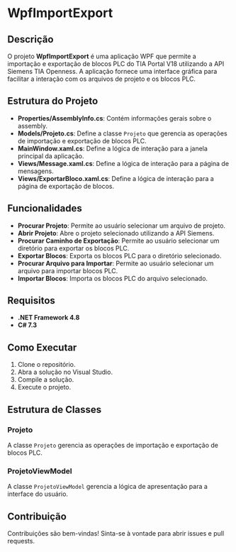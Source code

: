 # WpfImportExport

## Descrição

O projeto **WpfImportExport** é uma aplicação WPF que permite a importação e exportação de blocos PLC do TIA Portal V18 utilizando a API Siemens TIA Openness. A aplicação fornece uma interface gráfica para facilitar a interação com os arquivos de projeto e os blocos PLC.

## Estrutura do Projeto

- **Properties/AssemblyInfo.cs**: Contém informações gerais sobre o assembly.
- **Models/Projeto.cs**: Define a classe `Projeto` que gerencia as operações de importação e exportação de blocos PLC.
- **MainWindow.xaml.cs**: Define a lógica de interação para a janela principal da aplicação.
- **Views/Message.xaml.cs**: Define a lógica de interação para a página de mensagens.
- **Views/ExportarBloco.xaml.cs**: Define a lógica de interação para a página de exportação de blocos.

## Funcionalidades

- **Procurar Projeto**: Permite ao usuário selecionar um arquivo de projeto.
- **Abrir Projeto**: Abre o projeto selecionado utilizando a API Siemens.
- **Procurar Caminho de Exportação**: Permite ao usuário selecionar um diretório para exportar os blocos PLC.
- **Exportar Blocos**: Exporta os blocos PLC para o diretório selecionado.
- **Procurar Arquivo para Importar**: Permite ao usuário selecionar um arquivo para importar blocos PLC.
- **Importar Blocos**: Importa os blocos PLC do arquivo selecionado.

## Requisitos

- **.NET Framework 4.8**
- **C# 7.3**

## Como Executar

1. Clone o repositório.
2. Abra a solução no Visual Studio.
3. Compile a solução.
4. Execute o projeto.

## Estrutura de Classes

### Projeto

A classe `Projeto` gerencia as operações de importação e exportação de blocos PLC.


### ProjetoViewModel

A classe `ProjetoViewModel` gerencia a lógica de apresentação para a interface do usuário.


## Contribuição

Contribuições são bem-vindas! Sinta-se à vontade para abrir issues e pull requests.
